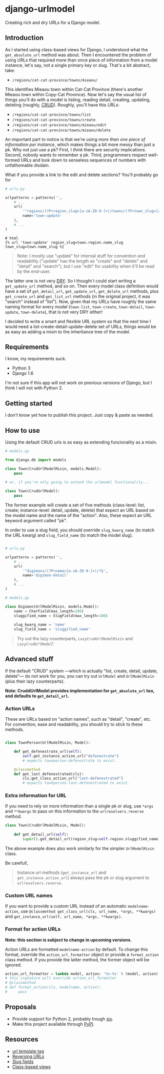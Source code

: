 # django-urlmodel

Creating rich and dry URLs for a Django model.

## Introduction

As I started using class-based views for Django, I understood what the `get_absolute_url` method was about. Then I encountered the problem of using URLs that required more than once piece of information from a model instance, let's say, not a single primary key or slug. That's a bit abstract, take:

- `/regions/cat-cat-province/towns/mieaou/`

This identifies Mieaou town within Cat-Cat Province (there's another Mieaou town within Copy-Cat Province). Now let's say the usual list of things you'll do with a model is listing, reading detail, creating, updating, deleting (roughly, [CRUD](http://en.wikipedia.org/wiki/Create,_read,_update_and_delete)). Roughly, you'll have this URLs:

- `/regions/cat-cat-province/towns/list`
- `/regions/cat-cat-province/towns/create`
- `/regions/cat-cat-province/towns/mieaou/edit`
- `/regions/cat-cat-province/towns/mieaou/delete`

An important part to notice is that we're using *more than one piece of information per instance*, which makes things a bit more messy than just a pk. Why not just use a pk? First, I *think* there are security implications. Second, nobody wants to remember a pk. Third, programmers respect well-formed URLs and look down to senseless sequences of numbers with unfathomable disdain.

What if you provide a link to the edit and delete sections? You'll probably go for

```Python
# urls.py

urlpatterns = patterns('',
    # ...
    url(
        '^regions/(?P<region_slug>[a-zA-Z0-9-]+)/towns/(?P<town_slug>[a-zA-Z0-9-]+)/edit/?$',
        name='town-update'
    ),
    # ...
)
```

```Django
# html
{% url 'town-update' region_slug=town.region.name_slug town_slug=town.name_slug %}
```

> Note: I mostly use "update" for internal stuff for convention and readability ("update" has the length as "create" and "delete" and "detail" and "search"), but I use "edit" for usability when it'll be read by the end-user.

The latter one is not very [DRY](https://docs.djangoproject.com/en/dev/misc/design-philosophies/#don-t-repeat-yourself-dry). So I thought I could start writing a `get_update_url` method, and so on. Then every model class definition would have a set of `get_detail_url`, `get_update_url`, `get_delete_url` methods, plus `get_create_url` and `get_list_url` methods (in the original project, it was "search" instead of "list"). Now, given that my URLs have roughly the same naming format for every model (`town-list`, `town-create`, `town-detail`, `town-update`, `town-delete`), that is not very DRY either!

I decided to write a smart and flexible URL system so that the next time I would need a list-create-detail-update-delete set of URLs, things would be as easy as adding a mixin to the inheritance tree of the model.

## Requirements

I know, my requirements suck.

- Python 3
- Django 1.6

I'm not sure if this app will not work on previous versions of Django, but I think I will not with Python 2.

## Getting started

I don't know yet how to publish this project. Just copy & paste as needed.

## How to use

Using the default CRUD urls is as easy as extending funcionality as a mixin.

```Python
# models.py

from django.db import models

class Town(CrudUrlModelMixin, models.Model):
    pass
    
# or, if you're only going to extend the urlmodel functionality...

class Town(CrudUrlModel):
    pass
```

The former example will create a set of five methods (class-level: list, create; instance-level: detail, update, delete) that expect an URL based on the model name and the name of the "action". Also, these expect an URL keyword argument called "pk".

In order to use a slug field, you should override `slug_kwarg_name` (to match the URL kwarg) and `slug_field_name` (to match the model slug).

```Python

# urls.py

urlpatterns = patterns('',
    # ...
    url(
        '^digimons/(?P<name>[a-zA-Z0-9-]+)/?$',
        name='digimon-detail'
    ),
    # ...
)

# models.py

class Digimon(UrlModelMixin, models.Model):
    name = CharField(max_length=100)
    sluggified_name = SlugField(max_length=100)
    
    slug_kwarg_name = 'name'
    slug_field_name = 'sluggified_name'

```

> Try out the lazy counterparts, `LazyCrudUrlModelMixin` and `LazyCrudUrlModel`!

## Advanced stuff

If the default "CRUD" system —which is actually "list, create, detail, update, delete"— do not work for you, you can try out `UrlModel` and `UrlModelMixin` (plus their lazy counterparts).

**Note: CruddUrlModel provides implementation for `get_absolute_url` too, and defaults to `get_detail_url`.**

### Action URLs

These are URLs based on "action names", such as "detail", "create", etc. For convention, ease and readability, you should try to stick to these methods.

```Python

class TownPerson(UrlModelMixin, Model):

    def get_defenestrate_url(self):
        self.get_instance_action_url("defenestrate")
        # expects townperson-defenestrate to exist.

    @classmethod
    def get_last_defenestrated(cls):
        cls.get_class_action_url("last-defenestrated")
        # expects townperson-last-defenestrated to exist.
```

### Extra information for URL

If you need to rely on more information than a single pk or slug, use `*args` and `**kwargs` to pass on this information to the `urlresolvers.reverse` method.

```Python
class Town(CrudUrlModelMixin, Model):
    
    def get_detail_url(self):
        super().get_detail_url(region_slug=self.region.sluggified_name)
```

The above example does also work similarly for the simpler `UrlModelMixin` class.

Be careful!,

> Instance url methods (`get_instance_url` and `get_instance_action_url`) always pass the pk or slug argument to `urlresolvers.reverse`.

### Custom URL names

If you want to provide a custom URL instead of an automatic `modelname-action`, use `@classmethod get_class_url(cls, url_name, *args, **kwargs)` and `get_instance_url(self, url_name, *args, **kwargs)`.

### Format for action URLs

**Note: this section is subject to change in upcoming versions.**

Action URLs are formatted `modelname-action` by default. To change this format, override the `action_url_formatter` object or provide a `format_action` class method. If you provide the latter method, the former object will be ignored.

```Python
action_url_formatter = lambda model, action: '%s-%s' % (model, action)
# this signature will override action_url_formatter
# @classmethod
# def format_action(cls, modelname, action):
#     pass
```

## Proposals

- Provide support for Python 2, probably trough [six](https://pypi.python.org/pypi/six/1.7.3).
- Make this project available through [PyPI](https://pypi.python.org/pypi).

## Resources

- [url template tag](https://docs.djangoproject.com/en/dev/ref/templates/builtins/#url)
- [Reversing URLs](https://docs.djangoproject.com/en/dev/ref/urlresolvers/#reverse)
- [Slug fields](https://docs.djangoproject.com/en/dev/ref/models/fields/#slugfield)
- [Class-based views](https://docs.djangoproject.com/en/dev/topics/class-based-views/)
